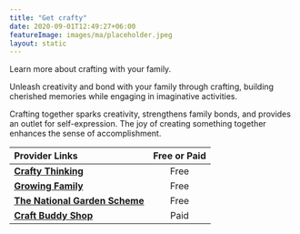 ```yaml
---
title: "Get crafty"
date: 2020-09-01T12:49:27+06:00
featureImage: images/ma/placeholder.jpeg
layout: static
---
```


Learn more about crafting with your family.

Unleash creativity and bond with your family through crafting, building cherished memories while engaging in imaginative activities.

Crafting together sparks creativity, strengthens family bonds, and provides an outlet for self-expression. The joy of creating something together enhances the sense of accomplishment.

| Provider Links      | Free or Paid  |  
| :-----------          | :--------------:      |  
| [**Crafty Thinking**](https://craftythinking.com/fun-family-crafts/) | Free  | 
| [**Growing Family**](https://growingfamily.co.uk/craft/14-ways-crafting-benefits-mental-health/) | Free  | 
| [**The National Garden Scheme**](https://ngs.org.uk/get-crafting-with-your-family/) | Free  | 
| [**Craft Buddy Shop**](https://www.awin1.com/cread.php?awinmid=45747&awinaffid=1198638&ued=https%3A%2F%2Fwww.craftbuddyshop.com%2F) | Paid | 
  

<br/><br/>






